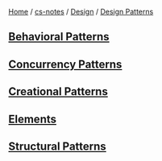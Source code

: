 [Home](https://mengxianbin.github.io) /
[cs-notes](https://mengxianbin.github.io/cs-notes/content) /
[Design](https://mengxianbin.github.io/cs-notes/content/Design) /
[Design Patterns](https://mengxianbin.github.io/cs-notes/content/Design/Design%20Patterns)

## [Behavioral Patterns](https://mengxianbin.github.io/cs-notes/content/Design/Design%20Patterns/Behavioral%20Patterns/)

## [Concurrency Patterns](https://mengxianbin.github.io/cs-notes/content/Design/Design%20Patterns/Concurrency%20Patterns/)

## [Creational Patterns](https://mengxianbin.github.io/cs-notes/content/Design/Design%20Patterns/Creational%20Patterns/)

## [Elements](https://mengxianbin.github.io/cs-notes/content/Design/Design%20Patterns/Elements)

## [Structural Patterns](https://mengxianbin.github.io/cs-notes/content/Design/Design%20Patterns/Structural%20Patterns/)
